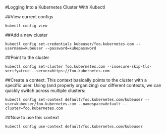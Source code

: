#Logging Into a Kubernetes Cluster With Kubectl

##View current configs

```
kubectl config view
```

##Add a new cluster

```
kubectl config set-credentials kubeuser/foo.kubernetes.com --username=kubeuser --password=kubepassword
```

##Point to the cluster

```
kubectl config set-cluster foo.kubernetes.com --insecure-skip-tls-verify=true --server=https://foo.kubernetes.com
```

##Create a context. 
This context basically points to the cluster with a specific user. Using (and properly organizing) our different contexts, we can quickly switch across multiple clusters:

```
kubectl config set-context default/foo.kubernetes.com/kubeuser --user=kubeuser/foo.kubernetes.com --namespace=default --cluster=foo.kubernetes.com
```

##Now to use this context

```
kubectl config use-context default/foo.kubernetes.com/kubeuser
```
